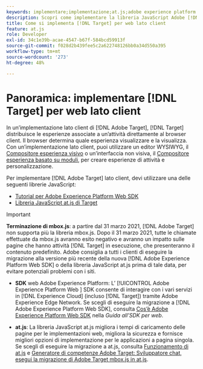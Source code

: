 ```yaml
---
keywords: implementare;implementazione;at.js;adobe experience platform web sdk;aep web sdk
description: Scopri come implementare la libreria JavaScript Adobe [!DNL Target] for client-side web using the Adobe Experience Platform Web SDK  (AEP Web SDK) or the [!DNL Target] at.js.
title: Come si implementa [!DNL Target] per web lato client
feature: at.js
role: Developer
exl-id: 34c1e39b-acae-4547-b67f-584bcd59913f
source-git-commit: f028d2b439fee5c2a622748126bb0a34d550a395
workflow-type: tm+mt
source-wordcount: '273'
ht-degree: 48%

---
```


# Panoramica: implementare [!DNL Target] per web lato client

In un’implementazione lato client di [!DNL Adobe Target], [!DNL Target] distribuisce le esperienze associate a un’attività direttamente al browser client. Il browser determina quale esperienza visualizzare e la visualizza. Con un’implementazione lato client, puoi utilizzare un editor WYSIWYG, il [Compositore esperienza visivo](/help/c-experiences/c-visual-experience-composer/visual-experience-composer.md) o un’interfaccia non visiva, il [Compositore esperienza basato su moduli](/help/c-experiences/form-experience-composer.md), per creare esperienze di attività e personalizzazione.

Per implementare [!DNL Adobe Target] lato client, devi utilizzare una delle seguenti librerie JavaScript:

* [Tutorial per Adobe Experience Platform Web SDK](/help/c-implementing-target/c-implementing-target-for-client-side-web/aep-web-sdk.md)
* [Libreria JavaScript at.js di Target](/help/c-implementing-target/c-implementing-target-for-client-side-web/c-how-atjs-works/how-atjs-works.md)

>[!IMPORTANT]
>
>**Terminazione di mbox.js**: a partire dal 31 marzo 2021, [!DNL Adobe Target] non supporta più la libreria mbox.js. Dopo il 31 marzo 2021, tutte le chiamate effettuate da mbox.js avranno esito negativo e avranno un impatto sulle pagine che hanno attività [!DNL Target] in esecuzione, che presenteranno il contenuto predefinito. Adobe consiglia a tutti i clienti di eseguire la migrazione alla versione più recente della nuova [!DNL Adobe Experience Platform Web SDK] o della libreria JavaScript at.js prima di tale data, per evitare potenziali problemi con i siti.
>
>* **SDK** web Adobe Experience Platform: L’ [!UICONTROL Adobe Experience Platform Web ] SDK consente di interagire con i vari servizi in  [!DNL Experience Cloud] (incluso  [!DNL Target]) tramite Adobe Experience Edge Network. Se scegli di eseguire la migrazione a [!DNL Adobe Experience Platform Web SDK], consulta [Cos’è Adobe Experience Platform Web SDK](/help/c-implementing-target/c-implementing-target-for-client-side-web/aep-web-sdk.md) nella *Guida all’SDK per web*.
   >
   >
* **at.js**: La libreria JavaScript at.js migliora i tempi di caricamento delle pagine per le implementazioni web, migliora la sicurezza e fornisce migliori opzioni di implementazione per le applicazioni a pagina singola. Se scegli di eseguire la migrazione a at.js, consulta [Funzionamento di at.js](/help/c-implementing-target/c-implementing-target-for-client-side-web/c-how-atjs-works/how-atjs-works.md) e [Generatore di competenze Adobe Target: Sviluppatore chat, esegui la migrazione di Adobe Target mbox.js in at.js](https://seminars.adobeconnect.com/ptdo6mfo6qn6/?proto=true).


